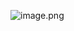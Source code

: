 ![image.png](https://upload-images.jianshu.io/upload_images/9229344-410fe0b04dd18cb7.png?imageMogr2/auto-orient/strip%7CimageView2/2/w/1240)